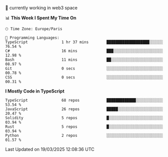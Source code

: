 🔭 currently working in web3 space

<!--START_SECTION:waka-->
📊 **This Week I Spent My Time On** 

```text
🕑︎ Time Zone: Europe/Paris

💬 Programming Languages: 
TypeScript               1 hr 37 mins        ███████████████████░░░░░░   76.54 % 
C#                       16 mins             ███░░░░░░░░░░░░░░░░░░░░░░   12.98 % 
Bash                     11 mins             ██░░░░░░░░░░░░░░░░░░░░░░░   08.97 % 
Git                      0 secs              ░░░░░░░░░░░░░░░░░░░░░░░░░   00.78 % 
CSS                      0 secs              ░░░░░░░░░░░░░░░░░░░░░░░░░   00.31 % 
```

**I Mostly Code in TypeScript** 

```text
TypeScript               68 repos            █████████████░░░░░░░░░░░░   53.54 % 
JavaScript               26 repos            █████░░░░░░░░░░░░░░░░░░░░   20.47 % 
Solidity                 5 repos             █░░░░░░░░░░░░░░░░░░░░░░░░   03.94 % 
Rust                     5 repos             █░░░░░░░░░░░░░░░░░░░░░░░░   03.94 % 
Python                   2 repos             ░░░░░░░░░░░░░░░░░░░░░░░░░   01.57 % 
```




 Last Updated on 19/03/2025 12:08:36 UTC
<!--END_SECTION:waka-->
